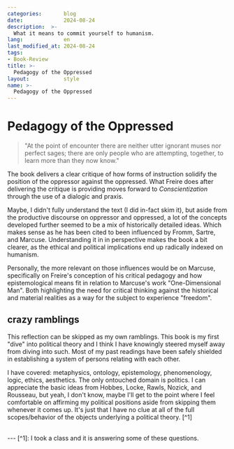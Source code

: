 ```yaml
---
categories:       blog
date:             2024-08-24
description:  >-
  What it means to commit yourself to humanism.
lang:             en
last_modified_at: 2024-08-24
tags:
- Book-Review
title: >-
  Pedagogy of the Oppressed
layout:           style
name: >-
  Pedagogy of the Oppressed
---
```


# Pedagogy of the Oppressed

>"At the point of encounter there are neither utter ignorant muses nor perfect sages; there are only people who are attempting, together, to learn more than they now know."


The book delivers a clear critique of how forms of instruction solidify the position of the oppressor against the oppressed. What Freire does after delivering the critique is providing moves forward to *Conscientization* through the use of a dialogic and praxis. 

Maybe, I didn't fully understand the text (I did in-fact skim it), but aside from the productive discourse on oppressor and oppressed, a lot of the concepts developed further seemed to be a mix of historically detailed ideas. Which makes sense as he has been cited to been influenced by Fromm, Sartre, and Marcuse. Understanding it in in perspective makes the book a bit clearer, as the ethical and political implications end up radically indexed on humanism. 

Personally, the more relevant on those influences would be on Marcuse, specifically on Freire's conception of his critical pedagogy and how epistemological means fit in relation to Marcuse's work "One-Dimensional Man". Both highlighting the need for critical thinking against the historical and material realities as a way for the subject to experience "freedom".

## crazy ramblings

This reflection can be skipped as my own ramblings. This book is my first "dive" into political theory and I think I have knowingly steered myself away from diving into such. Most of my past readings have been safely shielded in establishing a system of persons relating with each other. 

I have covered: metaphysics, ontology, epistemology, phenomenology, logic, ethics, aesthetics. The only ontouched domain is politics. I can appreciate the basic ideas from Hobbes, Locke, Rawls, Nozick, and Rousseau, but yeah, I don't know, maybe I'll get to the point where I feel comfortable on affirming my political positions aside from skipping them whenever it comes up. It's just that I have no clue at all of the full scopes/behavior of the objects underlying a political theory. [^1]

<br/>
---
[^1]: I took a class and it is answering some of these questions.

